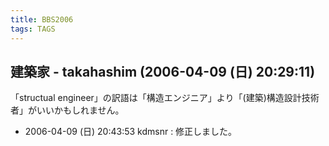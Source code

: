 ```yaml
---
title: BBS2006
tags: TAGS
---
```


## 建築家 - takahashim (2006-04-09 (日) 20:29:11)

「structual engineer」の訳語は「構造エンジニア」より「(建築)構造設計技術者」がいいかもしれません。

* 2006-04-09 (日) 20:43:53 kdmsnr : 修正しました。
